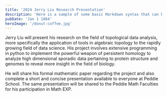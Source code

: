 ```yaml
---
title: '2024 Jerry Liu Research Presentation'
description: 'Here is a sample of some basic Markdown syntax that can be used when writing Markdown content in Astro.'
pubDate: 'Jan 1 1864'
heroImage: '/donut-coffee.jpg'
---
```


Jerry Liu will present his research on the field of topological data analysis, more specifically the application of tools in algebraic topology to the rapidly growing field of data science. His project involves extensive programming in python to implement the powerful weapon of persistent homology to analyze high dimensional sporadic data pertaining to protein structure and genomes to reveal more insight in the field of biology. 

He will share his formal mathematic paper regarding the project and also complete a short and concise presentation available to everyone at Peddie School. The same presentation will be shared to the Peddie Math Faculties for his participation in Math EXP. 

